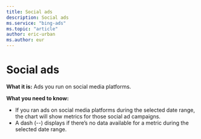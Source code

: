 ```yaml
---
title: Social ads
description: Social ads
ms.service: "bing-ads"
ms.topic: "article"
author: eric-urban
ms.author: eur
---
```


# Social ads

**What it is:**  Ads you run on social media platforms.

**What you need to know:**
- If you ran ads on social media platforms during the selected date range, the chart will show metrics for those social ad campaigns.
- A dash (--) displays if there’s no data available for a metric during the selected date range.


